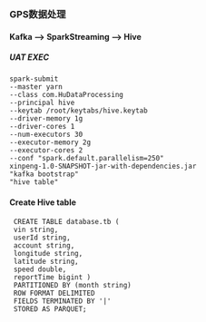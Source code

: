 ### GPS数据处理
#### Kafka --> SparkStreaming --> Hive


##### UAT EXEC
    spark-submit 
    --master yarn 
    --class com.HuDataProcessing  
    --principal hive  
    --keytab /root/keytabs/hive.keytab  
    --driver-memory 1g 
    --driver-cores 1 
    --num-executors 30 
    --executor-memory 2g 
    --executor-cores 2  
    --conf "spark.default.parallelism=250"
    xinpeng-1.0-SNAPSHOT-jar-with-dependencies.jar
    "kafka bootstrap" 
    "hive table"


#### Create Hive table
     CREATE TABLE database.tb (
     vin string,
     userId string,
     account string,
     longitude string, 
     latitude string,
     speed double,
     reportTime bigint ) 
     PARTITIONED BY (month string) 
     ROW FORMAT DELIMITED 
     FIELDS TERMINATED BY '|' 
     STORED AS PARQUET;